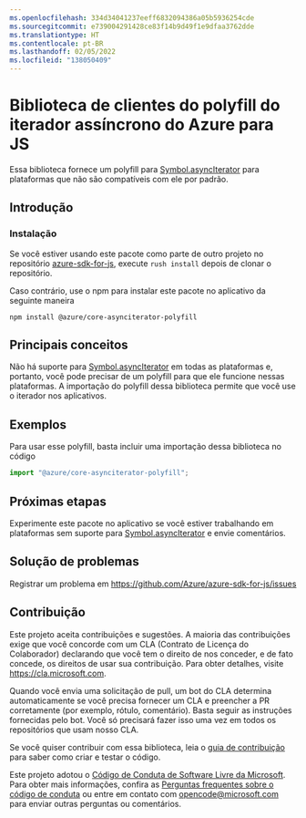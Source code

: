 ```yaml
---
ms.openlocfilehash: 334d34041237eeff6832094386a05b5936254cde
ms.sourcegitcommit: e739004291428ce83f14b9d49f1e9dfaa3762dde
ms.translationtype: HT
ms.contentlocale: pt-BR
ms.lasthandoff: 02/05/2022
ms.locfileid: "138050409"
---
```

# <a name="azure-async-iterator-polyfill-client-library-for-js"></a>Biblioteca de clientes do polyfill do iterador assíncrono do Azure para JS

Essa biblioteca fornece um polyfill para [Symbol.asyncIterator](https://developer.mozilla.org/docs/Web/JavaScript/Reference/Global_Objects/Symbol/asyncIterator) para plataformas que não são compatíveis com ele por padrão.

## <a name="getting-started"></a>Introdução

### <a name="installation"></a>Instalação

Se você estiver usando este pacote como parte de outro projeto no repositório [azure-sdk-for-js](https://github.com/Azure/azure-sdk-for-js), execute `rush install` depois de clonar o repositório.

Caso contrário, use o npm para instalar este pacote no aplicativo da seguinte maneira

```
npm install @azure/core-asynciterator-polyfill
```

## <a name="key-concepts"></a>Principais conceitos

Não há suporte para [Symbol.asyncIterator](https://developer.mozilla.org/docs/Web/JavaScript/Reference/Global_Objects/Symbol/asyncIterator) em todas as plataformas e, portanto, você pode precisar de um polyfill para que ele funcione nessas plataformas. A importação do polyfill dessa biblioteca permite que você use o iterador nos aplicativos.

## <a name="examples"></a>Exemplos

Para usar esse polyfill, basta incluir uma importação dessa biblioteca no código

```typescript
import "@azure/core-asynciterator-polyfill";
```

## <a name="next-steps"></a>Próximas etapas

Experimente este pacote no aplicativo se você estiver trabalhando em plataformas sem suporte para [Symbol.asyncIterator](https://developer.mozilla.org/docs/Web/JavaScript/Reference/Global_Objects/Symbol/asyncIterator) e envie comentários.

## <a name="troubleshooting"></a>Solução de problemas

Registrar um problema em https://github.com/Azure/azure-sdk-for-js/issues

## <a name="contributing"></a>Contribuição

Este projeto aceita contribuições e sugestões. A maioria das contribuições exige que você concorde com um CLA (Contrato de Licença do Colaborador) declarando que você tem o direito de nos conceder, e de fato concede, os direitos de usar sua contribuição. Para obter detalhes, visite https://cla.microsoft.com.

Quando você envia uma solicitação de pull, um bot do CLA determina automaticamente se você precisa fornecer um CLA e preencher a PR corretamente (por exemplo, rótulo, comentário). Basta seguir as instruções fornecidas pelo bot. Você só precisará fazer isso uma vez em todos os repositórios que usam nosso CLA.

Se você quiser contribuir com essa biblioteca, leia o [guia de contribuição](https://github.com/Azure/azure-sdk-for-js/tree/64a0cf353678b313bc1c27b430803db431e49c4e/CONTRIBUTING.md) para saber como criar e testar o código.

Este projeto adotou o [Código de Conduta de Software Livre da Microsoft](https://opensource.microsoft.com/codeofconduct/).
Para obter mais informações, confira as [Perguntas frequentes sobre o código de conduta](https://opensource.microsoft.com/codeofconduct/faq/) ou entre em contato com [opencode@microsoft.com](mailto:opencode@microsoft.com) para enviar outras perguntas ou comentários.
